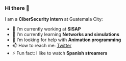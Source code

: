 ### Hi there 👋


I am a **CiberSecurity intern** at Guatemala City:

- 🔭 I’m currently working at **SISAP**
- 🌱 I’m currently learning **Networks and simulations**
- 🤔 I’m looking for help with **Animation programming**
- 📫 How to reach me: [Twitter](twitter.com/sarita_zavala)
- ⚡ Fun fact: I like to watch **Spanish streamers** 

